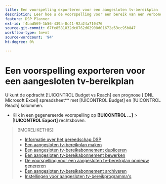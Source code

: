 ```yaml
---
title: Een voorspelling exporteren voor een aangesloten tv-bereikplan
description: Leer hoe u de voorspelling voor een bereik van een verbonden tv exporteert.
feature: DSP Planner
exl-id: f4bad569-1b56-439a-8c41-92a24a710476
source-git-commit: 67fe8581832dc0762d62908d01672e53cc95b847
workflow-type: tm+mt
source-wordcount: '94'
ht-degree: 0%

---
```


# Een voorspelling exporteren voor een aangesloten tv-bereikplan

U kunt de opdracht [!UICONTROL Budget vs Reach] een prognose [!DNL Microsoft Excel] spreadsheet** met [!UICONTROL Budget] en [!UICONTROL Reach] kolommen.

* Klik in een gegenereerde voorspelling op **[!UICONTROL ...]** > **[!UICONTROL Export]** rechtsboven.

>[!MORELIKETHIS]
>
>* [Informatie over het gereedschap DSP](planner-about.md)
>* [Een aangesloten tv-bereikplan maken](planner-create.md)
>* [Een aangesloten tv-bereikabonnement dupliceren](planner-duplicate.md)
>* [Een aangesloten tv-bereikabonnement bewerken](planner-edit.md)
>* [De voorspelling voor een aangesloten tv-bereikplan opnieuw genereren](planner-forecast.md)
>* [Een aangesloten tv-bereikabonnement archiveren](planner-archive.md)
>* [Instellingen voor aangesloten tv-bereikprogramma&#39;s](planner-settings.md)
